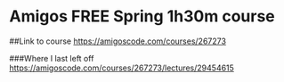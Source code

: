 # Amigos FREE Spring 1h30m course

##Link to course
https://amigoscode.com/courses/267273

###Where I last left off
https://amigoscode.com/courses/267273/lectures/29454615

